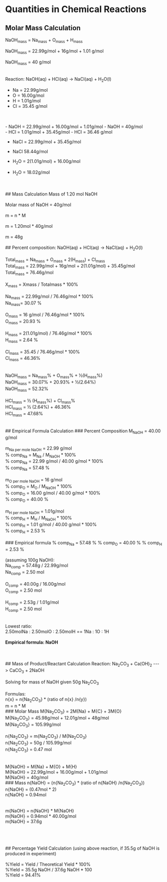 # Quantities in Chemical Reactions
## Molar Mass Calculation 
NaOH<sub>mass</sub> = Na<sub>mass</sub> + O<sub>mass</sub> + H<sub>mass</sub>
	
NaOH<sub>mass</sub> = 22.99g/mol + 16g/mol + 1.01 g/mol

NaOH<sub>mass</sub> = 40 g/mol
<br>
<br>
<br>
Reaction: NaOH(aq) + HCl(aq) → NaCl(aq) + H<sub>2</sub>O(l)
<br>
- Na = 22.99g/mol
- O = 16.00g/mol
- H = 1.01g/mol
- Cl = 35.45 g/mol
<br>
<br>
- NaOH = 22.99g/mol + 16.00g/mol + 1.01g/mol 
- NaOH = 40g/mol
<br>
- HCl = 1.01g/mol + 35.45g/mol
- HCl = 36.46 g/mol

- NaCl = 22.99g/mol + 35.45g/mol
- NaCl 58.44g/mol

- H<sub>2</sub>O = 2(1.01g/mol) + 16.00g/mol
- H<sub>2</sub>O = 18.02g/mol<br>
<br>
<br>
## Mass Calculation
Mass of 1.20 mol NaOH<br>
<br>
Molar mass of NaOH = 40g/mol<br>
<br>
m = n * M<br>
<br>
m = 1.20mol * 40g/mol<br>
<br>
m = 48g
<br>
<br>
## Percent composition:
NaOH(aq) + HCl(aq) → NaCl(aq) + H<sub>2</sub>O(l)<br>
<br>
Total<sub>mass</sub> = Na<sub>mass</sub> + O<sub>mass</sub> + 2(H<sub>mass</sub>) + Cl<sub>mass</sub><br> 
Total<sub>mass</sub> = 22.99g/mol + 16g/mol + 2(1.01g/mol) + 35.45g/mol<br>
Total<sub>mass</sub> = 76.46g/mol<br>
<br>
X<sub>mass</sub> = Xmass / Totalmass * 100%<br>
<br>
Na<sub>mass</sub> = 22.99g/mol / 76.46g/mol * 100%<br>
Na<sub>mass</sub>= 30.07 % <br>
<br>
O<sub>mass</sub> = 16 g/mol / 76.46g/mol * 100%<br>
O<sub>mass</sub> = 20.93 %<br>
<br>
H<sub>mass</sub> = 2(1.01g/mol) / 76.46g/mol * 100%<br>
H<sub>mass</sub> = 2.64 %<br>
<br>
Cl<sub>mass</sub> = 35.45 / 76.46g/mol * 100%<br>
Cl<sub>mass</sub> = 46.36%<br>
<br>
<br>		
NaOH<sub>mass</sub> = Na<sub>mass</sub>% + O<sub>mass</sub>% + ½(H<sub>mass</sub>%)<br>
NaOH<sub>mass</sub> = 30.07% + 20.93% + ½(2.64%)<br>
NaOH<sub>mass</sub> = 52.32%<br>
<br>
HCl<sub>mass</sub> = ½ (H<sub>mass</sub>%) + Cl<sub>mass</sub>%<br>
HCl<sub>mass</sub> = ½ (2.64%) + 46.36%<br>
HCl<sub>mass</sub> = 47.68%<br>
<br>
<br>
## Empirical Formula Calculation
### Percent Composition
M<sub>NaOH</sub> = 40.00 g/mol<br>
<br>
m<sub>Na per mole NaOH</sub> = 22.99 g/mol<br>
% comp<sub>Na</sub> = M<sub>Na</sub> / M<sub>NaOH</sub> * 100%<br>
% comp<sub>Na</sub> = 22.99 g/mol / 40.00 g/mol * 100%<br>
% comp<sub>Na</sub> = 57.48 %<br>   
<br>
m<sub>O per mole NaOH</sub>  = 16 g/mol<br>
% comp<sub>O</sub> = M<sub>O</sub> / M<sub>NaOH</sub> * 100%<br>
% comp<sub>O</sub> = 16.00 g/mol / 40.00 g/mol * 100%<br>
% comp<sub>O</sub> = 40.00 %<br>   
<br>
m<sub>H per mole NaOH</sub> = 1.01g/mol<br>
% comp<sub>H</sub> = M<sub>H</sub> / M<sub>NaOH</sub> * 100%<br>
% comp<sub>H</sub> = 1.01 g/mol / 40.00 g/mol * 100%<br>
% comp<sub>H</sub> = 2.53 %<br>
<br>
### Empirical formula
% comp<sub>Na</sub> = 57.48 %
% comp<sub>O</sub> = 40.00 %   
% comp<sub>H</sub> = 2.53 %<br> 
<br>
(assuming 100g NaOH):<br>
Na<sub>comp</sub> = 57.48g / 22.99g/mol<br>
Na<sub>comp</sub> = 2.50 mol<br>
<br>
O<sub>comp</sub> = 40.00g / 16.00g/mol<br>
O<sub>comp</sub> = 2.50 mol<br>
<br>
H<sub>comp</sub> = 2.53g / 1.01g/mol<br>
H<sub>comp</sub> = 2.50 mol<br>
<br>
<br>
Lowest ratio:<br>
2.50molNa : 2.50molO : 2.50molH == 1Na : 1O : 1H<br>
<br>
<strong>Empirical formula: NaOH</strong>
<br>
<br>
<br>
<br>
## Mass of Product/Reactant Calculation
Reaction: Na<sub>2</sub>CO<sub>3</sub> + Ca(OH)<sub>2</sub> ---> CaCO<sub>3</sub> + 2NaOH<br>
<br>
Solving for mass of NaOH given 50g Na<sub>2</sub>CO<sub>3</sub><br> 
<br>
Formulas:<br>
n{x} = n{Na<sub>2</sub>CO<sub>3</sub>} * (ratio of n{x} /n{y})<br>
m = n * M<br>
### Molar Mass
M{Na<sub>2</sub>CO<sub>3</sub>} = 2M{Na} + M{C} + 3M{O}<br>
M{Na<sub>2</sub>CO<sub>3</sub>} = 45.98g/mol + 12.01g/mol + 48g/mol<br>
M{Na<sub>2</sub>CO<sub>3</sub>} = 105.99g/mol<br>
<br>
n{Na<sub>2</sub>CO<sub>3</sub>} = m{Na<sub>2</sub>CO<sub>3</sub>} / M{Na<sub>2</sub>CO<sub>3</sub>}<br>
n{Na<sub>2</sub>CO<sub>3</sub>} = 50g / 105.99g/mol<br>
n{Na<sub>2</sub>CO<sub>3</sub>} = 0.47 mol <br>
<br>
<br>
M{NaOH} = M{Na} + M{O} + M{H}<br>
M{NaOH} = 22.99g/mol + 16.00g/mol + 1.01g/mol<br> 
M{NaOH} = 40g/mol<br>
### Mass
n{NaOH} = (n{Na<sub>2</sub>CO<sub>3</sub>} * (ratio of n{NaOH} /n{Na<sub>2</sub>CO<sub>3</sub>})<br>
n{NaOH} = (0.47mol * 2)<br>
n{NaOH} = 0.94mol<br>
<br>
<br>
m{NaOH} = n{NaOH} * M{NaOH}<br>
m{NaOH} = 0.94mol * 40.00g/mol<br>
m{NaOH} = 37.6g<br>
<br>
<br>
<br>
<br>
## Percentage Yield Calculation
(using above reaction, if 35.5g of NaOH is produced in experiment)<br>
<br>
%Yield = Yield / Theoretical Yield * 100%<br>
%Yield = 35.5g NaOH / 37.6g NaOH * 100<br>
%Yield = 94.41%
